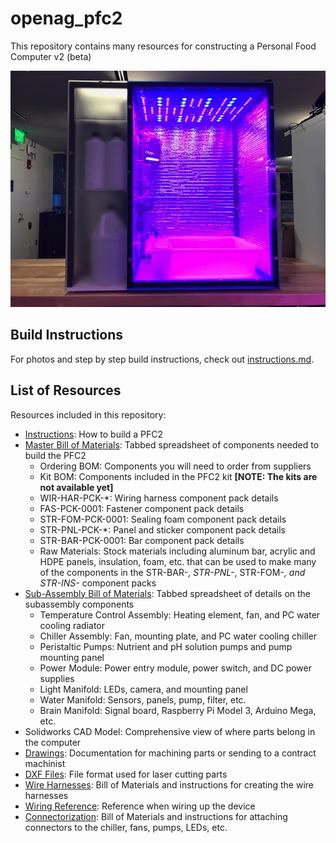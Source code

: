 # openag_pfc2
This repository contains many resources for constructing a Personal Food Computer v2 (beta)

![pfc2](photos/pfc2.small.JPG)

## Build Instructions

For photos and step by step build instructions, check out [instructions.md](instructions.md).

## List of Resources

Resources included in this repository:
 - [Instructions](instructions.md): How to build a PFC2
 - [Master Bill of Materials](BOM-MASTER.xlsx): Tabbed spreadsheet of components needed to
   build the PFC2
    - Ordering BOM: Components you will need to order from suppliers
    - Kit BOM: Components included in the PFC2 kit **\[NOTE: The kits are not available yet\]**
    - WIR-HAR-PCK-*: Wiring harness component pack details
    - FAS-PCK-0001: Fastener component pack details
    - STR-FOM-PCK-0001: Sealing foam component pack details
    - STR-PNL-PCK-*: Panel and sticker component pack details
    - STR-BAR-PCK-0001: Bar component pack details
    - Raw Materials: Stock materials including aluminum bar, acrylic and HDPE panels,
      insulation, foam, etc. that can be used to make many of the components in the
      STR-BAR-*, STR-PNL-*, STR-FOM-*, and STR-INS-* component packs
 - [Sub-Assembly Bill of Materials](Sub%20Assembly%20BOM's.xlsx): Tabbed spreadsheet of
   details on the subassembly components
    - Temperature Control Assembly: Heating element, fan, and PC water cooling radiator
    - Chiller Assembly: Fan, mounting plate, and PC water cooling chiller
    - Peristaltic Pumps: Nutrient and pH solution pumps and pump mounting panel
    - Power Module: Power entry module, power switch, and DC power supplies
    - Light Manifold: LEDs, camera, and mounting panel
    - Water Manifold: Sensors, panels, pump, filter, etc.
    - Brain Manifold: Signal board, Raspberry Pi Model 3, Arduino Mega, etc.
 - Solidworks CAD Model: Comprehensive view of where parts belong in the computer
 - [Drawings](Openag%20PFC%20V2%201-3-17/GrabCAD): Documentation for machining parts or
   sending to a contract machinist
 - [DXF Files](Openag%20PFC%20V2%201-3-17/GrabCAD): File format used for laser cutting parts
 - [Wire Harnesses](Wire%20Harnesses.xlsx): Bill of Materials and instructions for creating
   the wire harnesses
 - [Wiring Reference](Wiring%20Reference.xlsx): Reference when wiring up the device
 - [Connectorization](Connectorization.xlsx): Bill of Materials and instructions for
   attaching connectors to the chiller, fans, pumps, LEDs, etc.
